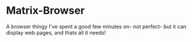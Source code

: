 # Matrix-Browser
A browser thingy I've spent a good few minutes on- not perfect- but it can display web pages, and thats all it needs! 
